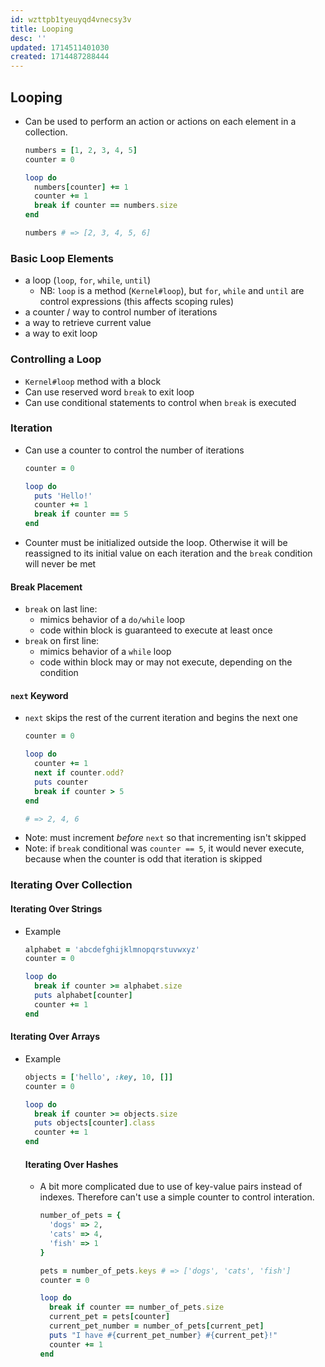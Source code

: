 ```yaml
---
id: wzttpb1tyeuyqd4vnecsy3v
title: Looping
desc: ''
updated: 1714511401030
created: 1714487288444
---
```

## Looping
- Can be used to perform an action or actions on each element in a collection.
  ```ruby
  numbers = [1, 2, 3, 4, 5]
  counter = 0

  loop do
    numbers[counter] += 1
    counter += 1
    break if counter == numbers.size
  end

  numbers # => [2, 3, 4, 5, 6]
  ```
### Basic Loop Elements
  - a loop (`loop`, `for`, `while`, `until`)
    - NB: `loop` is a method (`Kernel#loop`), but `for`, `while` and `until` are control expressions (this affects scoping rules)
  - a counter / way to control number of iterations
  - a way to retrieve current value
  - a way to exit loop
### Controlling a Loop
- `Kernel#loop` method with a block
- Can use reserved word `break` to exit loop
- Can use conditional statements to control when `break` is executed
  
### Iteration
- Can use a counter to control the number of iterations
  ```ruby
  counter = 0

  loop do
    puts 'Hello!'
    counter += 1
    break if counter == 5
  end
  ```
- Counter must be initialized outside the loop. Otherwise it will be reassigned to its initial value on each iteration and the `break` condition will never be met
#### Break Placement
- `break` on last line:
  - mimics behavior of a `do/while` loop
  - code within block is guaranteed to execute at least once
- `break` on first line:
  - mimics behavior of a `while` loop
  - code within block may or may not execute, depending on the condition
#### `next` Keyword
- `next` skips the rest of the current iteration and begins the next one
  ```ruby
  counter = 0

  loop do
    counter += 1
    next if counter.odd?
    puts counter
    break if counter > 5
  end

  # => 2, 4, 6
  ```
- Note: must increment *before* `next` so that incrementing isn't skipped
- Note: if `break` conditional was `counter == 5`, it would never execute, because when the counter is odd that iteration is skipped
  
### Iterating Over Collection
#### Iterating Over Strings
- Example
  ```ruby
  alphabet = 'abcdefghijklmnopqrstuvwxyz'
  counter = 0

  loop do
    break if counter >= alphabet.size
    puts alphabet[counter]
    counter += 1
  end
  ```
#### Iterating Over Arrays
- Example
  ```ruby
  objects = ['hello', :key, 10, []]
  counter = 0

  loop do
    break if counter >= objects.size
    puts objects[counter].class
    counter += 1
  end
  ```
  #### Iterating Over Hashes
  - A bit more complicated due to use of key-value pairs instead of indexes. Therefore can't use a simple counter to control interation.
    ```ruby
    number_of_pets = {
      'dogs' => 2,
      'cats' => 4,
      'fish' => 1
    }

    pets = number_of_pets.keys # => ['dogs', 'cats', 'fish']
    counter = 0

    loop do
      break if counter == number_of_pets.size
      current_pet = pets[counter]
      current_pet_number = number_of_pets[current_pet]
      puts "I have #{current_pet_number} #{current_pet}!"
      counter += 1
    end
    ```
